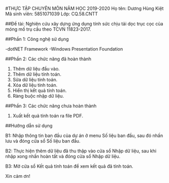 #THỰC TẬP CHUYÊN MÔN NĂM HỌC 2019-2020
Họ tên: Dương Hùng Kiệt
Mã sinh viên: 5851071039
Lớp: CQ.58.CNTT

##Đề tài: Nghiên cứu xây dựng ứng dụng tính sức chịu tải dọc trục cọc của móng mố trụ cầu theo TCVN 11823-2017.

##Phần 1: Công nghệ sử dụng

  -dotNET Framework
  -Windows Presentation Foundation
  
##Phần 2: Các chức năng đã hoàn thành

  1. Thêm dữ liệu đầu vào.
  2. Thêm dữ liệu tính toán.
  3. Sửa dữ liệu tính toán.
  4. Xóa dữ liệu tính toán.
  5. Hiển thị kểt quả tính toán.
  6. Ràng buộc nhập dữ liệu.
  
##Phần 3: Các chức năng chưa hoàn thành

  1. Xuất kết quả tính toán ra file PDF.
  
##Hướng dẫn sử dụng

  B1: Nhập thông tin ban đầu của dự án ở menu Số liệu ban đầu, sau đó nhấn lưu và đóng cửa sổ Số liệu ban đầu.
  
  B2: Thực hiện thêm dữ liệu đã thu thập vào cửa sổ Nhập dữ liệu, sau khi nhập xong nhấn hoàn tất và đóng cửa sổ Nhập dữ liệu.
  
  B3: Mở cửa sổ Kết quả tính toán để xem kết quả đã tính toán.
  
Xin cảm ơn!
  
